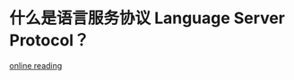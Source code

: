 # 什么是语言服务协议 Language Server Protocol？

[online reading](https://microsoft.github.io/language-server-protocol/overview)